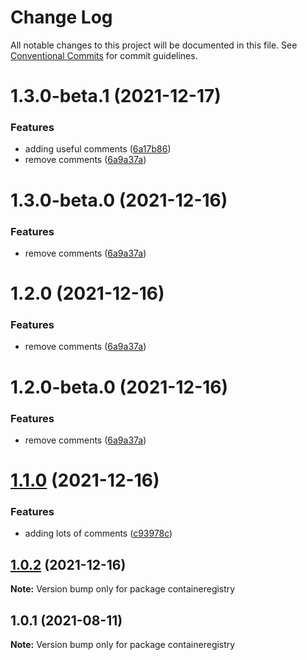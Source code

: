 # Change Log

All notable changes to this project will be documented in this file.
See [Conventional Commits](https://conventionalcommits.org) for commit guidelines.

# 1.3.0-beta.1 (2021-12-17)


### Features

* adding useful comments ([6a17b86](https://github.com/Stijnc/sca.lerna/commit/6a17b86169e476a703bdd88d5306d528d87b31ef))
* remove comments ([6a9a37a](https://github.com/Stijnc/sca.lerna/commit/6a9a37a2b10963602f8f13211a4d3cc572853e8c))





# 1.3.0-beta.0 (2021-12-16)


### Features

* remove comments ([6a9a37a](https://github.com/Stijnc/sca.lerna/commit/6a9a37a2b10963602f8f13211a4d3cc572853e8c))





# 1.2.0 (2021-12-16)


### Features

* remove comments ([6a9a37a](https://github.com/Stijnc/sca.lerna/commit/6a9a37a2b10963602f8f13211a4d3cc572853e8c))





# 1.2.0-beta.0 (2021-12-16)


### Features

* remove comments ([6a9a37a](https://github.com/Stijnc/sca.lerna/commit/6a9a37a2b10963602f8f13211a4d3cc572853e8c))





# [1.1.0](https://github.com/Stijnc/sca.lerna/compare/containeregistry@1.0.2...containeregistry@1.1.0) (2021-12-16)


### Features

* adding lots of comments ([c93978c](https://github.com/Stijnc/sca.lerna/commit/c93978c33dea2706c7680396e981a5aee8e1b4da))





## [1.0.2](https://github.com/Stijnc/sca.lerna/compare/containeregistry@1.0.1...containeregistry@1.0.2) (2021-12-16)

**Note:** Version bump only for package containeregistry





## 1.0.1 (2021-08-11)

**Note:** Version bump only for package containeregistry
